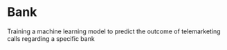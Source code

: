 # Bank
Training a machine learning model to predict the outcome of telemarketing calls regarding a specific bank
